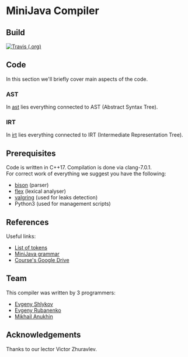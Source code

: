 # MiniJava Compiler

## Build

[![Travis (.org)](https://img.shields.io/travis/eshlykov/compilers-course.svg)](https://travis-ci.org/eshlykov/compilers-course)

## Code

In this section we'll briefly cover main aspects of the code.

### AST

In [ast](ast) lies everything connected to AST (Abstract Syntax Tree).

### IRT

In [irt](irt) lies everything connected to IRT (Intermediate Representation Tree).

## Prerequisites

Code is written in C++17. Compilation is done via clang-7.0.1.  
For correct work of everything we suggest you have the following:
* [bison](https://www.gnu.org/software/bison/) (parser)
* [flex](https://www.gnu.org/software/flex/) (lexical analyser)
* [valgring](http://www.valgrind.org) (used for leaks detection)
* Python3 (used for management scripts)

## References

Useful links:
* [List of tokens](https://docs.google.com/document/d/1I_kbg815RdBgth_w0F04MJiE72xIur6C-6QKBIEQnL4/edit)
* [MiniJava grammar](https://docs.google.com/document/d/1Pwhxt5oOrkgJwLB8MpaphhnbXTEM8EBW6NY9ONCl7ho/edit)
* [Course's Google Drive](https://drive.google.com/drive/u/0/folders/1Q7nlEMtqZIvuYCEbITspLKm4TuCq4KLL)

## Team

This compiler was written by 3 programmers:
* [Evgeny Shlykov](https://github.com/eshlykov)
* [Evgeny Rubanenko](https://github.com/svinkapeppa)
* [Mikhail Anukhin](https://github.com/clumpytuna)

## Acknowledgements

Thanks to our lector Victor Zhuravlev.
